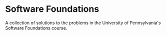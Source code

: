 # Software Foundations
A collection of solutions to the problems in the University of Pennsylvania's Software Foundations course.
